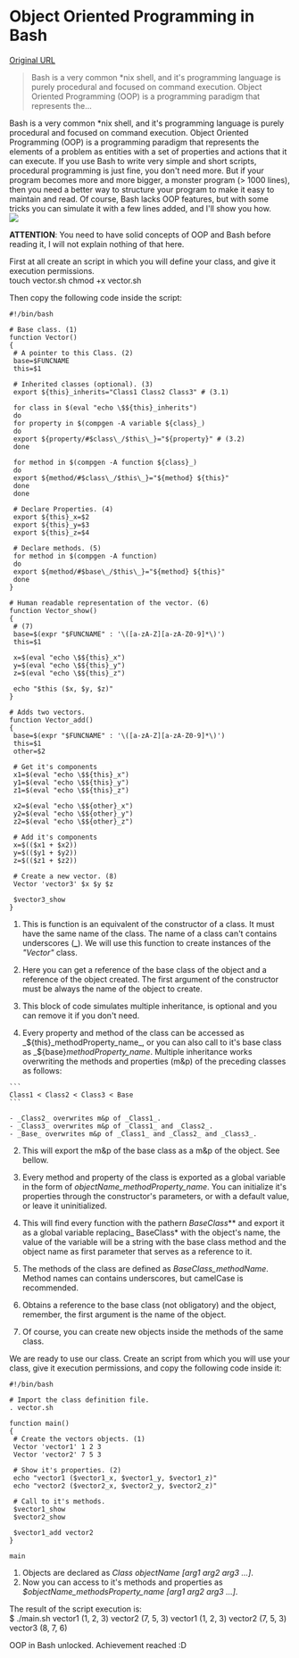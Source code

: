 # Object Oriented Programming in Bash

[Original URL](http://hipersayanx.blogspot.sk/2012/12/object-oriented-programming-in-bash.html)

> Bash is a very common *nix shell, and it's programming language is purely procedural and focused on command execution. Object Oriented Programming (OOP) is a programming paradigm that represents the...

Bash is a very common *nix shell, and it's programming language is purely procedural and focused on command execution. Object Oriented Programming (OOP) is a programming paradigm that represents the elements of a problem as entities with a set of properties and actions that it can execute. If you use Bash to write very simple and short scripts, procedural programming is just fine, you don't need more. But if your program becomes more and more bigger, a monster program (> 1000 lines), then you need a better way to structure your program to make it easy to maintain and read. Of course, Bash lacks OOP features, but with some tricks you can simulate it with a few lines added, and I'll show you how.<br>
[![](https://lh3.ggpht.com/-K7muL7uw4h8/UNXz7hCaU4I/AAAAAAAAAlU/pqYTXXL_7MM/s320/oop.png)](http://commons.wikimedia.org/wiki/File:Analysis_Model_Objects.jpg)

[]() **ATTENTION**: You need to have solid concepts of OOP and Bash before reading it, I will not explain nothing of that here.

First at all create an script in which you will define your class, and give it execution permissions.<br>
touch vector.sh chmod +x vector.sh

Then copy the following code inside the script:

```
#!/bin/bash

# Base class. (1)
function Vector()
{
 # A pointer to this Class. (2)
 base=$FUNCNAME
 this=$1

 # Inherited classes (optional). (3)
 export ${this}_inherits="Class1 Class2 Class3" # (3.1)

 for class in $(eval "echo \$${this}_inherits")
 do
 for property in $(compgen -A variable ${class}_)
 do
 export ${property/#$class\_/$this\_}="${property}" # (3.2)
 done

 for method in $(compgen -A function ${class}_)
 do
 export ${method/#$class\_/$this\_}="${method} ${this}"
 done
 done

 # Declare Properties. (4)
 export ${this}_x=$2
 export ${this}_y=$3
 export ${this}_z=$4

 # Declare methods. (5)
 for method in $(compgen -A function)
 do
 export ${method/#$base\_/$this\_}="${method} ${this}"
 done
}

# Human readable representation of the vector. (6)
function Vector_show()
{
 # (7)
 base=$(expr "$FUNCNAME" : '\([a-zA-Z][a-zA-Z0-9]*\)')
 this=$1

 x=$(eval "echo \$${this}_x")
 y=$(eval "echo \$${this}_y")
 z=$(eval "echo \$${this}_z")

 echo "$this ($x, $y, $z)"
}

# Adds two vectors.
function Vector_add()
{
 base=$(expr "$FUNCNAME" : '\([a-zA-Z][a-zA-Z0-9]*\)')
 this=$1
 other=$2

 # Get it's components
 x1=$(eval "echo \$${this}_x")
 y1=$(eval "echo \$${this}_y")
 z1=$(eval "echo \$${this}_z")

 x2=$(eval "echo \$${other}_x")
 y2=$(eval "echo \$${other}_y")
 z2=$(eval "echo \$${other}_z")

 # Add it's components
 x=$(($x1 + $x2))
 y=$(($y1 + $y2))
 z=$(($z1 + $z2))

 # Create a new vector. (8)
 Vector 'vector3' $x $y $z

 $vector3_show
}
```

1. This is function is an equivalent of the constructor of a class. It must have the same name of the class. The name of a class can't contains underscores (**_**). We will use this function to create instances of the _"Vector"_ class.
2. Here you can get a reference of the base class of the object and a reference of the object created. The first argument of the constructor must be always the name of the object to create.
3. This block of code simulates multiple inheritance, is optional and you can remove it if you don't need.

  1. Every property and method of the class can be accessed as _${this}_methodProperty_name_, or you can also call to it's base class as _${base}_methodProperty_name_. Multiple inheritance works overwriting the methods and properties (m&p) of the preceding classes as follows:

    ```
    Class1 < Class2 < Class3 < Base
    ```

    - _Class2_ overwrites m&p of _Class1_.
    - _Class3_ overwrites m&p of _Class1_ and _Class2_.
    - _Base_ overwrites m&p of _Class1_ and _Class2_ and _Class3_.

  2. This will export the m&p of the base class as a m&p of the object. See bellow.

4. Every method and property of the class is exported as a global variable in the form of _objectName_methodProperty_name_. You can initialize it's properties through the constructor's parameters, or with a default value, or leave it uninitialized.

5. This will find every function with the pathern _BaseClass_** and export it as a global variable replacing_ BaseClass* with the object's name, the value of the variable will be a string with the base class method and the object name as first parameter that serves as a reference to it.
6. The methods of the class are defined as _BaseClass_methodName_. Method names can contains underscores, but camelCase is recommended.
7. Obtains a reference to the base class (not obligatory) and the object, remember, the first argument is the name of the object.
8. Of course, you can create new objects inside the methods of the same class.

We are ready to use our class. Create an script from which you will use your class, give it execution permissions, and copy the following code inside it:

```
#!/bin/bash

# Import the class definition file.
. vector.sh

function main()
{
 # Create the vectors objects. (1)
 Vector 'vector1' 1 2 3
 Vector 'vector2' 7 5 3

 # Show it's properties. (2)
 echo "vector1 ($vector1_x, $vector1_y, $vector1_z)"
 echo "vector2 ($vector2_x, $vector2_y, $vector2_z)"

 # Call to it's methods.
 $vector1_show
 $vector2_show

 $vector1_add vector2
}

main
```

1. Objects are declared as _Class objectName [arg1 arg2 arg3 ...]_.
2. Now you can access to it's methods and properties as _$objectName_methodsProperty_name [arg1 arg2 arg3 ...]_.

The result of the script execution is:<br>
$ ./main.sh vector1 (1, 2, 3) vector2 (7, 5, 3) vector1 (1, 2, 3) vector2 (7, 5, 3) vector3 (8, 7, 6)

OOP in Bash unlocked. Achievement reached :D
